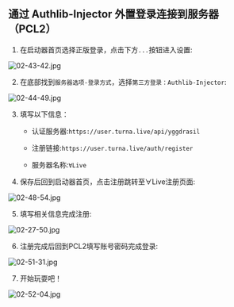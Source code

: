 ## 通过 Authlib-Injector 外置登录连接到服务器（PCL2）

1. 在启动器首页选择正版登录，点击下方`...`按钮进入设置:


![02-43-42.jpg](https://ddns.xsling.xyz:3561/images/2021/01/01/02-43-42.jpg)

2. 在底部找到`服务器选项-登录方式`，选择`第三方登录：Authlib-Injector`:


![02-44-49.jpg](https://ddns.xsling.xyz:3561/images/2021/01/01/02-44-49.jpg)

3. 填写以下信息：

    - 认证服务器:`https://user.turna.live/api/yggdrasil`

    - 注册链接:`https://user.turna.live/auth/register`

    - 服务器名称:`∀Live`

4. 保存后回到启动器首页，点击注册跳转至∀Live注册页面:

![02-48-54.jpg](https://ddns.xsling.xyz:3561/images/2021/01/01/02-48-54.jpg)

5. 填写相关信息完成注册:

![02-27-50.jpg](https://ddns.xsling.xyz:3561/images/2021/01/01/02-27-50.jpg)

6. 注册完成后回到PCL2填写账号密码完成登录:

![02-51-31.jpg](https://ddns.xsling.xyz:3561/images/2021/01/01/02-51-31.jpg)

7. 开始玩耍吧！

![02-52-04.jpg](https://ddns.xsling.xyz:3561/images/2021/01/01/02-52-04.jpg)